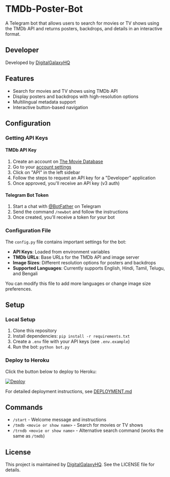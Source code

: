 # TMDb-Poster-Bot

A Telegram bot that allows users to search for movies or TV shows using the TMDb API and returns posters, backdrops, and details in an interactive format.

## Developer

Developed by [DigitalGalaxyHQ](https://github.com/DigitalGalaxyHQ)

## Features

- Search for movies and TV shows using TMDb API
- Display posters and backdrops with high-resolution options
- Multilingual metadata support
- Interactive button-based navigation

## Configuration

### Getting API Keys

#### TMDb API Key
1. Create an account on [The Movie Database](https://www.themoviedb.org/)
2. Go to your [account settings](https://www.themoviedb.org/settings/api)
3. Click on "API" in the left sidebar
4. Follow the steps to request an API key for a "Developer" application
5. Once approved, you'll receive an API key (v3 auth)

#### Telegram Bot Token
1. Start a chat with [@BotFather](https://t.me/BotFather) on Telegram
2. Send the command `/newbot` and follow the instructions
3. Once created, you'll receive a token for your bot

### Configuration File
The `config.py` file contains important settings for the bot:

- **API Keys**: Loaded from environment variables
- **TMDb URLs**: Base URLs for the TMDb API and image server
- **Image Sizes**: Different resolution options for posters and backdrops
- **Supported Languages**: Currently supports English, Hindi, Tamil, Telugu, and Bengali

You can modify this file to add more languages or change image size preferences.

## Setup

### Local Setup
1. Clone this repository
2. Install dependencies: `pip install -r requirements.txt`
3. Create a `.env` file with your API keys (see `.env.example`)
4. Run the bot: `python bot.py`

### Deploy to Heroku
Click the button below to deploy to Heroku:

[![Deploy](https://www.herokucdn.com/deploy/button.svg)](https://heroku.com/deploy)

For detailed deployment instructions, see [DEPLOYMENT.md](DEPLOYMENT.md)

## Commands

- `/start` - Welcome message and instructions
- `/tmdb <movie or show name>` - Search for movies or TV shows
- `/trndb <movie or show name>` - Alternative search command (works the same as `/tmdb`)

## License

This project is maintained by [DigitalGalaxyHQ](https://github.com/DigitalGalaxyHQ). See the LICENSE file for details.